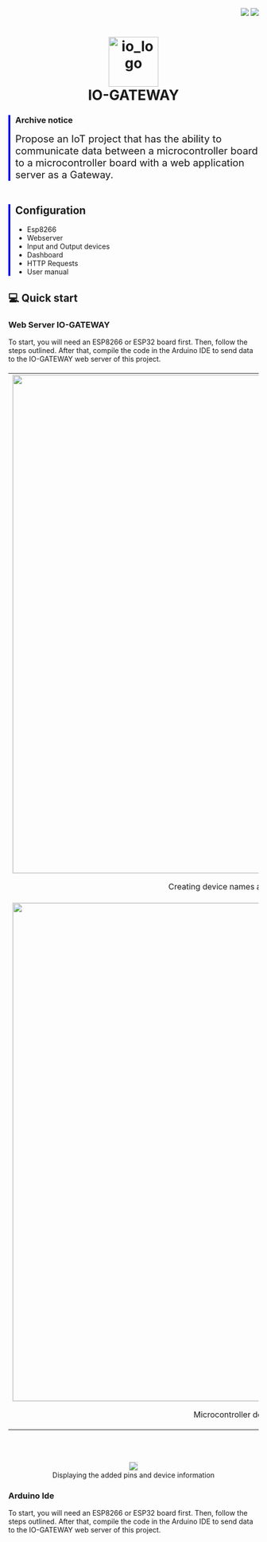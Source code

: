 <p align="right">
  <img src="https://img.shields.io/badge/PHP-v7.4-777BB4"/>
  <img src="https://img.shields.io/badge/Arduino_IDE-v1.8.13-00979D"/>

</p>
<h1 align="center">
  <img src="https://github.com/user-attachments/assets/cb8a947b-8ce8-40bd-9827-9ee32c7c0fda" alt="io_logo" width="100"/>  
  <br>IO-GATEWAY
</h1>
<div style="border-left: 4px solid blue; padding-left: 10px;">
  <h3>Archive notice</h3>
  <span style="font-size: 20px;">Propose an IoT project that has the ability to communicate data between a microcontroller board to a microcontroller board with a web application server as a Gateway.</span>

</div>
<br>
<div style="border-left: 4px solid blue; padding-left: 10px; margin-top: 20px;">
  <h2>Configuration</h2>
  <ul>
    <li>Esp8266</li>
    <li>Webserver</li>
    <li>Input and Output devices</li>
    <li>Dashboard</li>
    <li>HTTP Requests</li>
    <li>User manual</li>
  </ul>
</div>
<h2>💻 Quick start</h2>
<h3>Web Server IO-GATEWAY</h3>
<p>To start, you will need an ESP8266 or ESP32 board first. Then, follow the steps outlined. After that, compile the code in the Arduino IDE to send data to the IO-GATEWAY web server of this project.</p>
<div style="margin-bottom: 20px;">
  <ul>

  </ul>
</div>

<table>
  <tr>
    <td style="text-align: center; vertical-align: middle;">
      <img src="https://github.com/user-attachments/assets/cba7e9e6-635e-4146-ac4d-7694ddd668db" style="width: 1000px; border: 1px solid #ddd;"/>
      <p>Creating device names and selecting board types</p>
    </td>
    <td style="text-align: center; vertical-align: middle;">
      <img src="https://github.com/user-attachments/assets/ac3f573f-2580-46e7-b532-578b5c39e147" style="width: 1000px; border: 1px solid #ddd;"/>
      <p>Device pairing</p>
    </td>
  </tr>
  <tr>
    <td style="text-align: center; vertical-align: middle;">
      <img src="https://github.com/user-attachments/assets/bd98f143-a5ce-4b29-96ac-19969bd03321" style="width: 1000px; border: 1px solid #ddd;"/>
      <p>Microcontroller device management</p>
    </td>
    <td style="text-align: center; vertical-align: middle;">
      <img src="https://github.com/user-attachments/assets/2612b654-e7ab-48fe-9f9b-2afadd00492c" style="width: 1000px; border: 1px solid #ddd;"/>
      <p>Displaying the added pins and device information</p>
    </td>
  </tr>
</table>

<br><br>

<p style="text-align: center;">
  <img src="https://github.com/user-attachments/assets/53a3e36f-f6b1-488d-8140-169165ad3f85" style="width: auto; max-width: 100%; border: 1px solid #ddd;"/>
  <br>Displaying the added pins and device information
</p>
<h3>Arduino Ide</h3>
<p>To start, you will need an ESP8266 or ESP32 board first. Then, follow the steps outlined. After that, compile the code in the Arduino IDE to send data to the IO-GATEWAY web server of this project.</p>
<div style="margin-bottom: 20px;">






